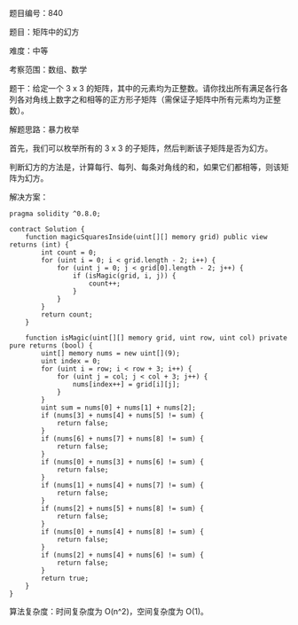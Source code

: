 题目编号：840

题目：矩阵中的幻方

难度：中等

考察范围：数组、数学

题干：给定一个 3 x 3 的矩阵，其中的元素均为正整数。请你找出所有满足各行各列各对角线上数字之和相等的正方形子矩阵（需保证子矩阵中所有元素均为正整数）。

解题思路：暴力枚举

首先，我们可以枚举所有的 3 x 3 的子矩阵，然后判断该子矩阵是否为幻方。

判断幻方的方法是，计算每行、每列、每条对角线的和，如果它们都相等，则该矩阵为幻方。

解决方案：

```
pragma solidity ^0.8.0;

contract Solution {
    function magicSquaresInside(uint[][] memory grid) public view returns (int) {
        int count = 0;
        for (uint i = 0; i < grid.length - 2; i++) {
            for (uint j = 0; j < grid[0].length - 2; j++) {
                if (isMagic(grid, i, j)) {
                    count++;
                }
            }
        }
        return count;
    }

    function isMagic(uint[][] memory grid, uint row, uint col) private pure returns (bool) {
        uint[] memory nums = new uint[](9);
        uint index = 0;
        for (uint i = row; i < row + 3; i++) {
            for (uint j = col; j < col + 3; j++) {
                nums[index++] = grid[i][j];
            }
        }
        uint sum = nums[0] + nums[1] + nums[2];
        if (nums[3] + nums[4] + nums[5] != sum) {
            return false;
        }
        if (nums[6] + nums[7] + nums[8] != sum) {
            return false;
        }
        if (nums[0] + nums[3] + nums[6] != sum) {
            return false;
        }
        if (nums[1] + nums[4] + nums[7] != sum) {
            return false;
        }
        if (nums[2] + nums[5] + nums[8] != sum) {
            return false;
        }
        if (nums[0] + nums[4] + nums[8] != sum) {
            return false;
        }
        if (nums[2] + nums[4] + nums[6] != sum) {
            return false;
        }
        return true;
    }
}
```

算法复杂度：时间复杂度为 O(n^2)，空间复杂度为 O(1)。